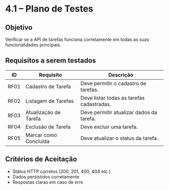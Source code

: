 # 4.1 – Plano de Testes

## Objetivo

Verificar se a API de tarefas funciona corretamente em todas as suas funcionalidades principais.

## Requisitos a serem testados

| ID | Requisito | Descrição |
|----|-----------|-----------|
| RF01 | Cadastro de Tarefa | Deve permitir o cadastro de tarefas. |
| RF02 | Listagem de Tarefas | Deve listar todas as tarefas cadastradas. |
| RF03 | Atualização de Tarefa | Deve permitir atualizar dados da tarefa. |
| RF04 | Exclusão de Tarefa | Deve excluir uma tarefa. |
| RF05 | Marcar como Concluída | Deve atualizar o status da tarefa. |

## Critérios de Aceitação

- Status HTTP corretos (200, 201, 400, 404 etc.)
- Dados persistidos corretamente
- Respostas claras em caso de erro
